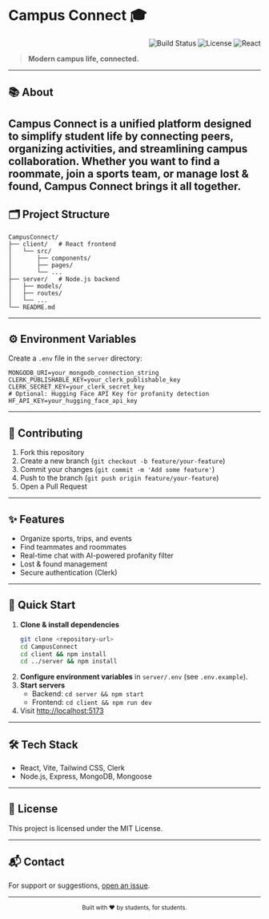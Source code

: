 



# Campus Connect 🎓

<p align="right">
  <img src="https://img.shields.io/badge/build-passing-brightgreen" alt="Build Status"/>
  <img src="https://img.shields.io/badge/license-MIT-blue.svg" alt="License"/>
  <img src="https://img.shields.io/badge/made%20with-React-blue" alt="React"/>
</p>


> **Modern campus life, connected.**

---

## 📚 About

Campus Connect is a unified platform designed to simplify student life by connecting peers, organizing activities, and streamlining campus collaboration. Whether you want to find a roommate, join a sports team, or manage lost & found, Campus Connect brings it all together.
---

## 🗂️ Project Structure

```
CampusConnect/
├── client/   # React frontend
│   └── src/
│       ├── components/
│       ├── pages/
│       └── ...
├── server/   # Node.js backend
│   ├── models/
│   ├── routes/
│   └── ...
└── README.md
```
---

## ⚙️ Environment Variables

Create a `.env` file in the `server` directory:

```
MONGODB_URI=your_mongodb_connection_string
CLERK_PUBLISHABLE_KEY=your_clerk_publishable_key
CLERK_SECRET_KEY=your_clerk_secret_key
# Optional: Hugging Face API Key for profanity detection
HF_API_KEY=your_hugging_face_api_key
```
---

## 🤝 Contributing

1. Fork this repository
2. Create a new branch (`git checkout -b feature/your-feature`)
3. Commit your changes (`git commit -m 'Add some feature'`)
4. Push to the branch (`git push origin feature/your-feature`)
5. Open a Pull Request

---

## ✨ Features

- Organize sports, trips, and events
- Find teammates and roommates
- Real-time chat with AI-powered profanity filter
- Lost & found management
- Secure authentication (Clerk)

---

## 🚀 Quick Start

1. **Clone & install dependencies**
   ```bash
   git clone <repository-url>
   cd CampusConnect
   cd client && npm install
   cd ../server && npm install
   ```
2. **Configure environment variables** in `server/.env` (see `.env.example`).
3. **Start servers**
   - Backend: `cd server && npm start`
   - Frontend: `cd client && npm run dev`
4. Visit [http://localhost:5173](http://localhost:5173)

---

## 🛠️ Tech Stack

- React, Vite, Tailwind CSS, Clerk
- Node.js, Express, MongoDB, Mongoose

---

## 📄 License

This project is licensed under the MIT License.

---

## 📬 Contact

For support or suggestions, [open an issue](https://github.com/suman2807/CampusConnect/issues).

---

<p align="center"><sub>Built with ❤️ by students, for students.</sub></p>
